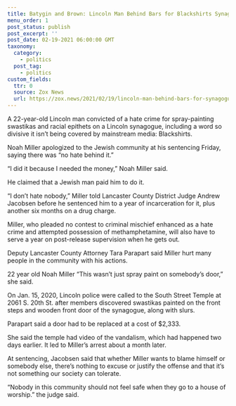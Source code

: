 ```yaml
---
title: Batygin and Brown: Lincoln Man Behind Bars for Blackshirts Synagogue Graffiti Says Jewish Man Paid Him 
menu_order: 1
post_status: publish
post_excerpt: ''
post_date: 02-19-2021 06:00:00 GMT 
taxonomy:
  category:
    - politics  
  post_tag: 
    - politics  
custom_fields:
  ttr: 0
  source: Zox News
  url: https://zox.news/2021/02/19/lincoln-man-behind-bars-for-synagogue-graffiti-says-jewish-man-paid-him/
---
```


[](_images/templte-blackshirts-graffiti.jpg)

A 22-year-old Lincoln man convicted of a hate crime for spray-painting swastikas and racial epithets on a Lincoln synagogue, including a word so divisive it isn’t being covered by mainstream media: Blackshirts.

Noah Miller apologized to the Jewish community at his sentencing Friday, saying there was “no hate behind it.”

“I did it because I needed the money,” Noah Miller said.

He claimed that a Jewish man paid him to do it.

“I don’t hate nobody,” Miller told Lancaster County District Judge Andrew Jacobsen before he sentenced him to a year of incarceration for it, plus another six months on a drug charge.

Miller, who pleaded no contest to criminal mischief enhanced as a hate crime and attempted possession of methamphetamine, will also have to serve a year on post-release supervision when he gets out.

Deputy Lancaster County Attorney Tara Parapart said Miller hurt many people in the community with his actions.

[](_images/noah-miller.jpg)

22 year old Noah Miller
“This wasn’t just spray paint on somebody’s door,” she said.

On Jan. 15, 2020, Lincoln police were called to the South Street Temple at 2061 S. 20th St. after members discovered swastikas painted on the front steps and wooden front door of the synagogue, along with slurs.

Parapart said a door had to be replaced at a cost of $2,333.

She said the temple had video of the vandalism, which had happened two days earlier. It led to Miller’s arrest about a month later.

At sentencing, Jacobsen said that whether Miller wants to blame himself or somebody else, there’s nothing to excuse or justify the offense and that it’s not something our society can tolerate.

“Nobody in this community should not feel safe when they go to a house of worship.” the judge said.

[](_images/temple-covered.jpg)

